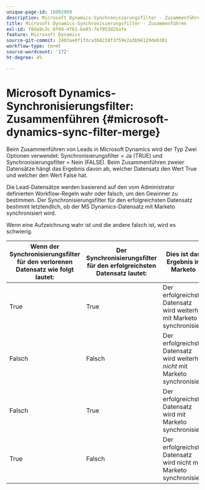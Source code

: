 ```yaml
---
unique-page-id: 10092969
description: Microsoft Dynamics-Synchronisierungsfilter - Zusammenführen - Marketo-Dokumente - Produktdokumentation
title: Microsoft Dynamics-Synchronisierungsfilter - Zusammenführen
exl-id: f8da9c3c-0f04-4f61-be03-7e7953d25afe
feature: Microsoft Dynamics
source-git-commit: 2403ae0f1fdca3b8238f3f59e2a3b94129deb301
workflow-type: tm+mt
source-wordcount: '172'
ht-degree: 4%

---
```


# Microsoft Dynamics-Synchronisierungsfilter: Zusammenführen {#microsoft-dynamics-sync-filter-merge}

Beim Zusammenführen von Leads in Microsoft Dynamics wird der Typ Zwei Optionen verwendet: Synchronisierungsfilter = Ja (TRUE) und Synchronisierungsfilter = Nein (FALSE). Beim Zusammenführen zweier Datensätze hängt das Ergebnis davon ab, welcher Datensatz den Wert True und welcher den Wert False hat.

Die Lead-Datensätze werden basierend auf den vom Administrator definierten Workflow-Regeln wahr oder falsch, um den Gewinner zu bestimmen. Der Synchronisierungsfilter für den erfolgreichsten Datensatz bestimmt letztendlich, ob der MS Dynamics-Datensatz mit Marketo synchronisiert wird.

Wenn eine Aufzeichnung wahr ist und die andere falsch ist, wird es schwierig.

| Wenn der Synchronisierungsfilter für den verlorenen Datensatz wie folgt lautet: | Der Synchronisierungsfilter für den erfolgreichsten Datensatz lautet: | Dies ist das Ergebnis in Marketo |
|---|---|---|
| True | True | Der erfolgreichste Datensatz wird weiterhin mit Marketo synchronisiert |
| Falsch | Falsch | Der erfolgreichste Datensatz wird weiterhin _nicht_ mit Marketo synchronisiert |
| Falsch | True | Der erfolgreichste Datensatz wird mit Marketo synchronisiert |
| True | Falsch | Der erfolgreichste Datensatz wird nicht mit Marketo synchronisiert |
